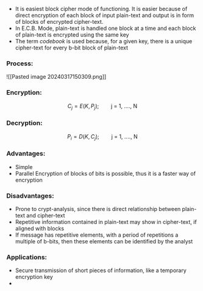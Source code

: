 - It is easiest block cipher mode of functioning. It is easier because of direct encryption of each block of input plain-text and output is in form of blocks of encrypted cipher-text.
- In E.C.B. Mode, plain-text is handled one block at a time and each block of plain-text is encrypted using the same key
- The term *codebook* is used because, for a given key, there is a unique cipher-text for every b-bit block of plain-text

### **Process**:

![[Pasted image 20240317150309.png]]

### **Encryption**:
$$
C_j = E(K, P_j);\qquad\text{j = 1, ...., N}
$$

### **Decryption**:
$$
P_i = D(K, C_j);\qquad\text{j = 1, ...., N}
$$

### **Advantages**:
- Simple
- Parallel Encryption of blocks of bits is possible, thus it is a faster way of encryption

### **Disadvantages**:
- Prone to crypt-analysis, since there is direct relationship between plain-text and cipher-text
- Repetitive information contained in plain-text may show in cipher-text, if aligned with blocks
- If message has repetitive elements, with a period of repetitions a multiple of b-bits, then these elements can be identified by the analyst

### **Applications**:
- Secure transmission of short pieces of information, like a temporary encryption key
- 
